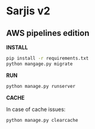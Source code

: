 # Sarjis v2
## AWS pipelines edition

**INSTALL**

```bash
pip install -r requirements.txt
python mangage.py migrate
```

**RUN**

```bash
python manage.py runserver
```

**CACHE**

In case of cache issues:
```bash
python manage.py clearcache
```

